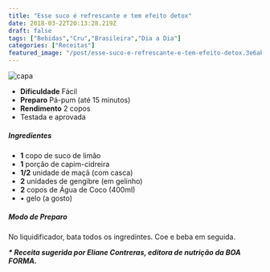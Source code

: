 ```yaml
---
title: "Esse suco é refrescante e tem efeito detox"
date: 2018-03-22T20:13:28.219Z
draft: false
tags: ["Bebidas","Cru","Brasileira","Dia a Dia"]
categories: ["Receitas"]
featured_image: "/post/esse-suco-e-refrescante-e-tem-efeito-detox.3e6ab0ae.jpg"
---
```


![capa](/post/esse-suco-e-refrescante-e-tem-efeito-detox.3e6ab0ae.jpg)

*   **Dificuldade** Fácil
*   **Preparo** Pá-pum (até 15 minutos)
*   **Rendimento** 2 copos
*   Testada e aprovada
    

##### Ingredientes

*   **1** copo de suco de limão
*   **1** porção de capim-cidreira
*   **1/2** unidade de maçã (com casca)
*   **2** unidades de gengibre (em gelinho)
*   **2** copos de Água de Coco (400ml)
*   • gelo (a gosto)

##### Modo de Preparo

No liquidificador, bata todos os ingredintes. Coe e beba em seguida.

_**\* Receita sugerida por Eliane Contreras, editora de nutrição da BOA FORMA.**_
